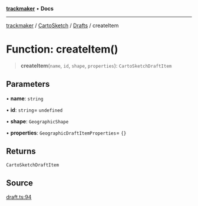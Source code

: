 [**trackmaker**](../../../../../index.md) • **Docs**

***

[trackmaker](../../../../../globals.md) / [CartoSketch](../../../index.md) / [Drafts](../index.md) / createItem

# Function: createItem()

> **createItem**(`name`, `id`, `shape`, `properties`): `CartoSketchDraftItem`

## Parameters

• **name**: `string`

• **id**: `string`= `undefined`

• **shape**: `GeographicShape`

• **properties**: `GeographicDraftItemProperties`= `{}`

## Returns

`CartoSketchDraftItem`

## Source

[draft.ts:94](https://github.com/Anson2251/trackmaker/blob/0370d3a06207a9d77c9f82b6a817216c8649e9c8/src/utils/cartosketch/draft.ts#L94)
